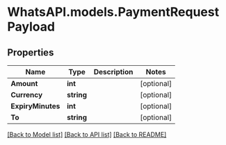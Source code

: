 
# WhatsAPI.models.PaymentRequestPayload

## Properties

Name | Type | Description | Notes
------------ | ------------- | ------------- | -------------
**Amount** | **int** |  | [optional] 
**Currency** | **string** |  | [optional] 
**ExpiryMinutes** | **int** |  | [optional] 
**To** | **string** |  | [optional] 

[[Back to Model list]](../README.md#documentation-for-models)
[[Back to API list]](../README.md#documentation-for-api-endpoints)
[[Back to README]](../README.md)

